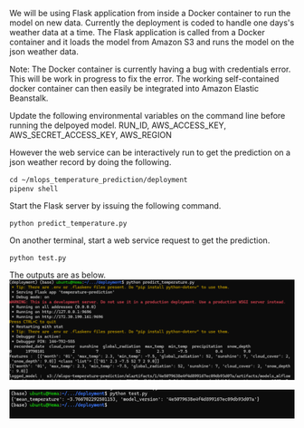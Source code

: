 We will be using Flask application from inside a Docker container to run the model on new data. Currently the deployment is coded to handle one days's weather data at a time. The Flask application is called from a Docker container and it loads the model from Amazon S3 and runs the model on the json weather data.

Note: The Docker container is currently having a bug with credentials error. This will be work in progress to fix the error. The working self-contained docker container can then easily be integrated into Amazon Elastic Beanstalk.

Update the following environmental variables on the command line before running the delpoyed model.
RUN_ID, AWS_ACCESS_KEY, AWS_SECRET_ACCESS_KEY, AWS_REGION  

However the web service can be interactively run to get the prediction on a json weather record by doing the following. 
```
cd ~/mlops_temperature_prediction/deployment
pipenv shell
```

Start the Flask server by issuing the following command.
```
python predict_temperature.py
```

On another terminal, start a web service request to get the prediction.
```
python test.py
```
The outputs are as below.
![run1](../images/Deployment_Flask_Service.png)  


![run2](../images/Deployment_Predicted_Output.png)  


